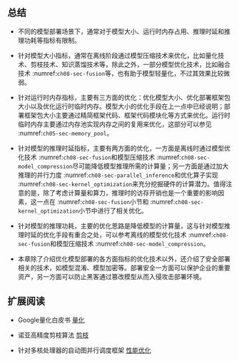 ## 总结

- 不同的模型部署场景下，通常对于模型大小、运行时内存占用、推理时延和推理功耗等指标有限制。

- 针对模型大小指标，通常在离线阶段通过模型压缩技术来优化，比如量化技术、剪枝技术、知识蒸馏技术等，除此之外，一部分模型优化技术，比如融合技术 :numref:`ch08-sec-fusion`等，也有助于模型轻量化，不过其效果比较微弱。

- 针对运行时内存指标，主要有三方面的优化：优化模型大小、优化部署框架包大小以及优化运行时临时内存。模型大小的优化手段在上一点中已经说明；部署框架包大小主要通过精简框架代码、框架代码模块化等方式来优化。运行时临时内存主要通过内存池实现内存之间的复用来优化，这部分可以参见 :numref:`ch05-sec-memory_pool`。

- 针对模型的推理时延指标，主要有两方面的优化，一方面是离线时通过模型优化技术 :numref:`ch08-sec-fusion`和模型压缩技术 :numref:`ch08-sec-model_compression`尽可能降低模型推理所需的计算量；另一方面是通过加大推理的并行力度 :numref:`ch08-sec-parallel_inference`和优化算子实现 :numref:`ch08-sec-kernel_optimization`来充分挖掘硬件的计算潜力。值得注意的是，除了考虑计算量和算力，推理时的访存开销也是一个重要的影响因素，这一点在 :numref:`ch08-sec-fusion`小节和 :numref:`ch08-sec-kernel_optimization`小节中进行了相关优化。
  
- 针对模型的推理功耗，主要的优化思路是降低模型的计算量，这与针对模型推理时延的优化手段有重合之处，可以参考离线的模型优化技术 :numref:`ch08-sec-fusion`和模型压缩技术 :numref:`ch08-sec-model_compression`。
  
- 本章除了介绍优化模型部署的各方面指标的优化技术以外，还介绍了安全部署相关的技术，如模型混淆、模型加密等。部署安全一方面可以保护企业的重要资产，另一方面可以防止黑客通过篡改模型从而入侵攻击部署环境。

## 扩展阅读

- Google量化白皮书 [量化](https://arxiv.org/abs/1806.08342)

- 诺亚高精度剪枝算法 [剪枝](https://arxiv.org/abs/2010.10732)

- 针对多核处理器的自动图并行调度框架 [性能优化](https://proceedings.mlsys.org/paper/2021/file/a5e00132373a7031000fd987a3c9f87b-Paper.pdf)
